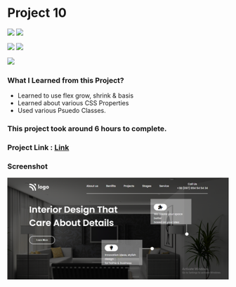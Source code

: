 # Project 10

![](https://img.shields.io/badge/iNeuron-LCO-red)
![](https://img.shields.io/badge/Hitesh--Choudhary-Full--stack--js--bootcamp-yellow)

![](https://img.shields.io/badge/HTML-CSS-orange)
![](https://img.shields.io/badge/LIVE--CLASS-PROJECT10-blueviolet)

![](https://img.shields.io/badge/Hrishikesh--Kumbhar-Software--Engineer-blue)


### What I Learned from this Project?

- Learned to use flex grow, shrink & basis
- Learned about various CSS Properties
- Used various Psuedo Classes.

### This project took around 6 hours to complete.

### Project Link : [Link](https://proj-10-interior-design-page.netlify.app/)

### Screenshot

![](./screenshot/Proj10.png)
